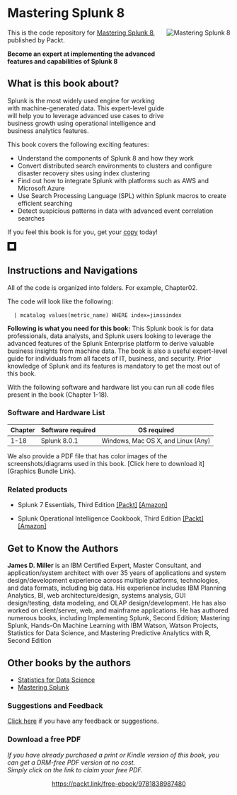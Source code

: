# Mastering Splunk 8

<a href="https://www.packtpub.com/product/mastering-splunk-8/9781838987480"><img src="https://static.packt-cdn.com/products/9781838987480/cover/smaller" alt="Mastering Splunk 8" height="256px" align="right"></a>

This is the code repository for [Mastering Splunk 8](https://www.packtpub.com/product/mastering-splunk-8/9781838987480), published by Packt.

**Become an expert at implementing the advanced features and capabilities of Splunk 8**

## What is this book about?
Splunk is the most widely used engine for working with machine-generated data. This expert-level guide will help you to leverage advanced use cases to drive business growth using operational intelligence and business analytics features.

This book covers the following exciting features: 
* Understand the components of Splunk 8 and how they work
* Convert distributed search environments to clusters and configure disaster recovery sites using index clustering
* Find out how to integrate Splunk with platforms such as AWS and Microsoft Azure
* Use Search Processing Language (SPL) within Splunk macros to create efficient searching
* Detect suspicious patterns in data with advanced event correlation searches

If you feel this book is for you, get your [copy](https://www.amazon.com/dp/1838987487) today!

<a href="https://www.packtpub.com/?utm_source=github&utm_medium=banner&utm_campaign=GitHubBanner"><img src="https://raw.githubusercontent.com/PacktPublishing/GitHub/master/GitHub.png" 
alt="https://www.packtpub.com/" border="5" /></a>


## Instructions and Navigations
All of the code is organized into folders. For example, Chapter02.

The code will look like the following:
```
  | mcatalog values(metric_name) WHERE index=jimssindex
```

**Following is what you need for this book:**
This Splunk book is for data professionals, data analysts, and Splunk users looking to leverage the advanced features of the Splunk Enterprise platform to derive valuable business insights from machine data. The book is also a useful expert-level guide for individuals from all facets of IT, business, and security. Prior knowledge of Splunk and its features is mandatory to get the most out of this book.

With the following software and hardware list you can run all code files present in the book (Chapter 1-18).

### Software and Hardware List

| Chapter  | Software required                   | OS required                        |
| -------- | ------------------------------------| -----------------------------------|
| 1-18        | Splunk 8.0.1                 | Windows, Mac OS X, and Linux (Any) |



We also provide a PDF file that has color images of the screenshots/diagrams used in this book. [Click here to download it](Graphics Bundle Link).

### Related products <Other books you may enjoy>
* Splunk 7 Essentials, Third Edition [[Packt]](https://www.packtpub.com/product/splunk-7-essentials-third-edition/9781788839112) [[Amazon]](https://www.amazon.com/dp/1788839110)

* Splunk Operational Intelligence Cookbook, Third Edition [[Packt]](https://www.packtpub.com/product/splunk-operational-intelligence-cookbook-third-edition/9781788835237) [[Amazon]](https://www.amazon.com/dp/1788835239)

## Get to Know the Authors
**James D. Miller**
is an IBM Certified Expert, Master Consultant, and application/system architect with over 35 years of applications and system design/development experience across multiple platforms, technologies, and data formats, including big data. His experience includes IBM Planning Analytics, BI, web architecture/design, systems analysis, GUI design/testing, data modeling, and OLAP design/development. He has also worked on client/server, web, and mainframe applications. He has authored numerous books, including Implementing Splunk, Second Edition; Mastering Splunk, Hands-On Machine Learning with IBM Watson, Watson Projects, Statistics for Data Science, and Mastering Predictive Analytics with R, Second Edition


## Other books by the authors
* [Statistics for Data Science](https://www.packtpub.com/product/statistics-for-data-science/9781788290678)
* [Mastering Splunk](https://www.packtpub.com/product/mastering-splunk/9781782173830)

### Suggestions and Feedback
[Click here](https://docs.google.com/forms/d/e/1FAIpQLSdy7dATC6QmEL81FIUuymZ0Wy9vH1jHkvpY57OiMeKGqib_Ow/viewform) if you have any feedback or suggestions.
### Download a free PDF

 <i>If you have already purchased a print or Kindle version of this book, you can get a DRM-free PDF version at no cost.<br>Simply click on the link to claim your free PDF.</i>
<p align="center"> <a href="https://packt.link/free-ebook/9781838987480">https://packt.link/free-ebook/9781838987480 </a> </p>